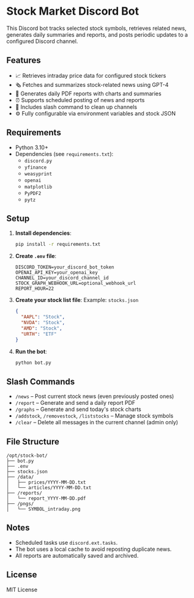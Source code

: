 # Stock Market Discord Bot

This Discord bot tracks selected stock symbols, retrieves related news, generates daily summaries and reports, and posts periodic updates to a configured Discord channel.

## Features

- 📈 Retrieves intraday price data for configured stock tickers
- 🗞 Fetches and summarizes stock-related news using GPT-4
- 🧾 Generates daily PDF reports with charts and summaries
- ⏰ Supports scheduled posting of news and reports
- 🧹 Includes slash command to clean up channels
- ⚙️ Fully configurable via environment variables and stock JSON

## Requirements

- Python 3.10+
- Dependencies (see `requirements.txt`):
  - `discord.py`
  - `yfinance`
  - `weasyprint`
  - `openai`
  - `matplotlib`
  - `PyPDF2`
  - `pytz`

## Setup

1. **Install dependencies**:
   ```bash
   pip install -r requirements.txt
   ```

2. **Create `.env` file**:
   ```env
   DISCORD_TOKEN=your_discord_bot_token
   OPENAI_API_KEY=your_openai_key
   CHANNEL_ID=your_discord_channel_id
   STOCK_GRAPH_WEBHOOK_URL=optional_webhook_url
   REPORT_HOUR=22
   ```

3. **Create your stock list file**:
   Example: `stocks.json`
   ```json
   {
     "AAPL": "Stock",
     "NVDA": "Stock",
     "AMD": "Stock",
     "URTH": "ETF"
   }
   ```

4. **Run the bot**:
   ```bash
   python bot.py
   ```

## Slash Commands

- `/news` – Post current stock news (even previously posted ones)
- `/report` – Generate and send a daily report PDF
- `/graphs` – Generate and send today's stock charts
- `/addstock`, `/removestock`, `/liststocks` – Manage stock symbols
- `/clear` – Delete all messages in the current channel (admin only)

## File Structure

```
/opt/stock-bot/
├── bot.py
├── .env
├── stocks.json
├── /data/
│   ├── prices/YYYY-MM-DD.txt
│   └── articles/YYYY-MM-DD.txt
├── /reports/
│   └── report_YYYY-MM-DD.pdf
├── /pngs/
│   └── SYMBOL_intraday.png
```

## Notes

- Scheduled tasks use `discord.ext.tasks`.
- The bot uses a local cache to avoid reposting duplicate news.
- All reports are automatically saved and archived.

## License

MIT License
